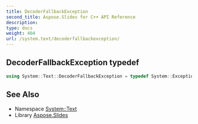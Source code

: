 ```yaml
---
title: DecoderFallbackException
second_title: Aspose.Slides for C++ API Reference
description: 
type: docs
weight: 404
url: /system.text/decoderfallbackexception/
---
```

## DecoderFallbackException typedef




```cpp
using System::Text::DecoderFallbackException = typedef System::ExceptionWrapper<Details_DecoderFallbackException>
```

## See Also

* Namespace [System::Text](../)
* Library [Aspose.Slides](../../)